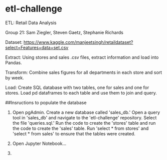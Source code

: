 # etl-challenge
ETL: Retail Data Analysis

Group 21: Sam Ziegler, Steven Gaetz, Stephanie Richards

Dataset: https://www.kaggle.com/manjeetsingh/retaildataset?select=Features+data+set.csv


Extract: Using stores and sales .csv files, extract information and load into Pandas.

Transform: Combine sales figures for all departments in each store and sort by week.

Load: Create SQL database with two tables, one for sales and one for stores. Load pd dataframes to each table and use them to join and query.

##Insructions to populate the database

1. Open pgAdmin. Create a new database called 'sales_db.' Open a query tool in 'sales_db' and navigate to the 'etl-challenge' repository.
  Select the file 'queries.sql.' Run the code to create the 'stores' table and run the code to create the 'sales' table. 
  Run 'select * from stores' and 'select * from sales' to ensure that the tables were created.
  
1. Open Jupyter Notebook...

1.

